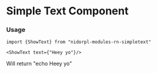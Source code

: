 # Simple Text Component


### Usage

```
import {ShowText} from "nidorpl-modules-rn-simpletext"

<ShowText text={"Heey yo"}/>
```

Will return "echo Heey yo"


